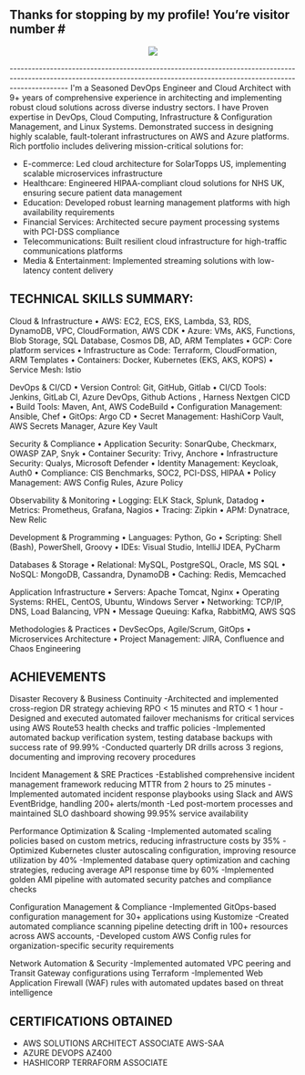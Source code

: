 <div class="visitor-count-container">
  <div class="visitor-count-text">
    <h2>Thanks for stopping by my profile! You’re visitor number # </h2>
    <p align="center"> <img src="https://profile-counter.glitch.me/Sai-Jithendra-Gonji/count.svg?color=0077b6&style=plastic" />
</p>
  </div>
</div>
----------------------------------------------------------------------------------------------------------------------------------------------------------------------------
I'm a Seasoned DevOps Engineer and Cloud Architect with 9+ years of comprehensive experience in architecting and implementing robust cloud solutions across diverse industry sectors. 
I have Proven expertise in DevOps, Cloud Computing, Infrastructure & Configuration Management, and Linux Systems. Demonstrated success in designing highly scalable, fault-tolerant infrastructures on AWS and Azure platforms. Rich portfolio includes delivering mission-critical solutions for:

+ E-commerce: Led cloud architecture for SolarTopps US, implementing scalable microservices infrastructure
+ Healthcare: Engineered HIPAA-compliant cloud solutions for NHS UK, ensuring secure patient data management
+ Education: Developed robust learning management platforms with high availability requirements
+ Financial Services: Architected secure payment processing systems with PCI-DSS compliance
+ Telecommunications: Built resilient cloud infrastructure for high-traffic communications platforms
+ Media & Entertainment: Implemented streaming solutions with low-latency content delivery

TECHNICAL SKILLS SUMMARY:
------------------------
Cloud & Infrastructure
• AWS: EC2, ECS, EKS, Lambda, S3, RDS, DynamoDB, VPC, CloudFormation, AWS CDK
• Azure: VMs, AKS, Functions, Blob Storage, SQL Database, Cosmos DB, AD, ARM Templates
• GCP: Core platform services
• Infrastructure as Code: Terraform, CloudFormation, ARM Templates
• Containers: Docker, Kubernetes (EKS, AKS, KOPS)
• Service Mesh: Istio

DevOps & CI/CD
• Version Control: Git, GitHub, Gitlab
• CI/CD Tools: Jenkins, GitLab CI, Azure DevOps, Github Actions , Harness Nextgen CICD
• Build Tools: Maven, Ant, AWS CodeBuild
• Configuration Management: Ansible, Chef
• GitOps: Argo CD
• Secret Management: HashiCorp Vault, AWS Secrets Manager, Azure Key Vault

Security & Compliance
• Application Security: SonarQube, Checkmarx, OWASP ZAP, Snyk
• Container Security: Trivy, Anchore
• Infrastructure Security: Qualys, Microsoft Defender
• Identity Management: Keycloak, Auth0
• Compliance: CIS Benchmarks, SOC2, PCI-DSS, HIPAA
• Policy Management: AWS Config Rules, Azure Policy

Observability & Monitoring
• Logging: ELK Stack, Splunk, Datadog
• Metrics: Prometheus, Grafana, Nagios
• Tracing: Zipkin
• APM: Dynatrace, New Relic

Development & Programming
• Languages: Python, Go
• Scripting: Shell (Bash), PowerShell, Groovy
• IDEs: Visual Studio, IntelliJ IDEA, PyCharm

Databases & Storage
• Relational: MySQL, PostgreSQL, Oracle, MS SQL
• NoSQL: MongoDB, Cassandra, DynamoDB
• Caching: Redis, Memcached

Application Infrastructure
• Servers: Apache Tomcat, Nginx
• Operating Systems: RHEL, CentOS, Ubuntu, Windows Server
• Networking: TCP/IP, DNS, Load Balancing, VPN
• Message Queuing: Kafka, RabbitMQ, AWS SQS

Methodologies & Practices
• DevSecOps, Agile/Scrum, GitOps
• Microservices Architecture
• Project Management: JIRA, Confluence and Chaos Engineering

ACHIEVEMENTS
------------
Disaster Recovery & Business Continuity
-Architected and implemented cross-region DR strategy achieving RPO < 15 minutes and RTO < 1 hour
-Designed and executed automated failover mechanisms for critical services using AWS Route53 health checks and traffic policies
-Implemented automated backup verification system, testing database backups with success rate of 99.99%
-Conducted quarterly DR drills across 3 regions, documenting and improving recovery procedures

Incident Management & SRE Practices
-Established comprehensive incident management framework reducing MTTR from 2 hours to 25 minutes
-Implemented automated incident response playbooks using Slack and AWS EventBridge, handling 200+ alerts/month
-Led post-mortem processes and maintained SLO dashboard showing 99.95% service availability

Performance Optimization & Scaling
-Implemented automated scaling policies based on custom metrics, reducing infrastructure costs by 35%
-Optimized Kubernetes cluster autoscaling configuration, improving resource utilization by 40%
-Implemented database query optimization and caching strategies, reducing average API response time by 60%
-Implemented golden AMI pipeline with automated security patches and compliance checks

Configuration Management & Compliance
-Implemented GitOps-based configuration management for 30+ applications using Kustomize
-Created automated compliance scanning pipeline detecting drift in 100+ resources across AWS accounts,
-Developed custom AWS Config rules for organization-specific security requirements

Network Automation & Security
-Implemented automated VPC peering and Transit Gateway configurations using Terraform
-Implemented Web Application Firewall (WAF) rules with automated updates based on threat intelligence

CERTIFICATIONS OBTAINED
-----------------------
* AWS SOLUTIONS ARCHITECT ASSOCIATE AWS-SAA
* AZURE DEVOPS AZ400
* HASHICORP TERRAFORM ASSOCIATE 
